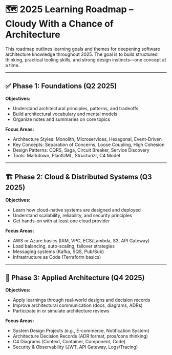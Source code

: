 # 🗺️ 2025 Learning Roadmap – Cloudy With a Chance of Architecture

This roadmap outlines learning goals and themes for deepening software architecture knowledge throughout 2025. The goal is to build structured thinking, practical tooling skills, and strong design instincts—one concept at a time.

---

## ✅ Phase 1: Foundations (Q2 2025)

**Objectives:**
- Understand architectural principles, patterns, and tradeoffs
- Build architectural vocabulary and mental models
- Organize notes and summaries on core topics

**Focus Areas:**
- Architecture Styles: Monolith, Microservices, Hexagonal, Event-Driven
- Key Concepts: Separation of Concerns, Loose Coupling, High Cohesion
- Design Patterns: CQRS, Saga, Circuit Breaker, Service Discovery
- Tools: Markdown, PlantUML, Structurizr, C4 Model

---

## 🏗️ Phase 2: Cloud & Distributed Systems (Q3 2025)

**Objectives:**
- Learn how cloud-native systems are designed and deployed
- Understand scalability, reliability, and security principles
- Get hands-on with at least one cloud provider

**Focus Areas:**
- AWS or Azure basics (IAM, VPC, ECS/Lambda, S3, API Gateway)
- Load balancing, auto-scaling, failover strategies
- Messaging systems (Kafka, SQS, Pub/Sub)
- Infrastructure as Code (Terraform basics)

---

## 🎯 Phase 3: Applied Architecture (Q4 2025)

**Objectives:**
- Apply learnings through real-world designs and decision records
- Improve architectural communication (docs, diagrams, ADRs)
- Participate in or simulate architecture reviews

**Focus Areas:**
- System Design Projects (e.g., E-commerce, Notification System)
- Architecture Decision Records (ADR format, pros/cons thinking)
- C4 Diagrams (Context, Container, Component, Code)
- Security & Observability (JWT, API Gateway, Logs/Tracing)
